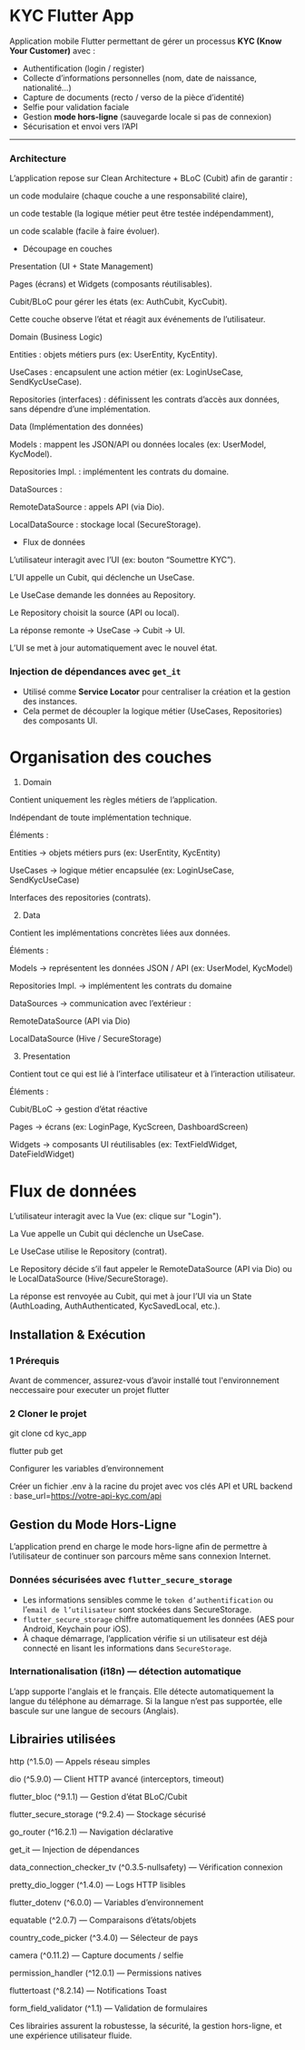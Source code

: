 #  KYC Flutter App

Application mobile Flutter permettant de gérer un processus **KYC (Know Your Customer)** avec :
-  Authentification (login / register)
-  Collecte d’informations personnelles (nom, date de naissance, nationalité…)
-  Capture de documents (recto / verso de la pièce d’identité)
-  Selfie pour validation faciale
-  Gestion **mode hors-ligne** (sauvegarde locale si pas de connexion)
-  Sécurisation et envoi vers l’API

---

###  Architecture

L’application repose sur Clean Architecture + BLoC (Cubit) afin de garantir :

un code modulaire (chaque couche a une responsabilité claire),

un code testable (la logique métier peut être testée indépendamment),

un code scalable (facile à faire évoluer).

- Découpage en couches

Presentation (UI + State Management)

Pages (écrans) et Widgets (composants réutilisables).

Cubit/BLoC pour gérer les états (ex: AuthCubit, KycCubit).

Cette couche observe l’état et réagit aux événements de l’utilisateur.

Domain (Business Logic)

Entities : objets métiers purs (ex: UserEntity, KycEntity).

UseCases : encapsulent une action métier (ex: LoginUseCase, SendKycUseCase).

Repositories (interfaces) : définissent les contrats d’accès aux données, sans dépendre d’une implémentation.

Data (Implémentation des données)

Models : mappent les JSON/API ou données locales (ex: UserModel, KycModel).

Repositories Impl. : implémentent les contrats du domaine.

DataSources :

RemoteDataSource : appels API (via Dio).

LocalDataSource : stockage local (SecureStorage).

- Flux de données

L’utilisateur interagit avec l’UI (ex: bouton “Soumettre KYC”).

L’UI appelle un Cubit, qui déclenche un UseCase.

Le UseCase demande les données au Repository.

Le Repository choisit la source (API ou local).

La réponse remonte → UseCase → Cubit → UI.

L’UI se met à jour automatiquement avec le nouvel état.

### Injection de dépendances avec `get_it`
- Utilisé comme **Service Locator** pour centraliser la création et la gestion des instances.  
- Cela permet de découpler la logique métier (UseCases, Repositories) des composants UI.  

# Organisation des couches
1. Domain

Contient uniquement les règles métiers de l’application.

Indépendant de toute implémentation technique.

Éléments :

Entities → objets métiers purs (ex: UserEntity, KycEntity)

UseCases → logique métier encapsulée (ex: LoginUseCase, SendKycUseCase)

Interfaces des repositories (contrats).

2. Data

Contient les implémentations concrètes liées aux données.

Éléments :

Models → représentent les données JSON / API (ex: UserModel, KycModel)

Repositories Impl. → implémentent les contrats du domaine

DataSources → communication avec l’extérieur :

RemoteDataSource (API via Dio)

LocalDataSource (Hive / SecureStorage)

3. Presentation

Contient tout ce qui est lié à l’interface utilisateur et à l’interaction utilisateur.

Éléments :

Cubit/BLoC → gestion d’état réactive

Pages → écrans (ex: LoginPage, KycScreen, DashboardScreen)

Widgets → composants UI réutilisables (ex: TextFieldWidget, DateFieldWidget)

# Flux de données

L’utilisateur interagit avec la Vue (ex: clique sur "Login").

La Vue appelle un Cubit qui déclenche un UseCase.

Le UseCase utilise le Repository (contrat).

Le Repository décide s’il faut appeler le RemoteDataSource (API via Dio) ou le LocalDataSource (Hive/SecureStorage).

La réponse est renvoyée au Cubit, qui met à jour l’UI via un State (AuthLoading, AuthAuthenticated, KycSavedLocal, etc.).



##  Installation & Exécution

### 1️ Prérequis
Avant de commencer, assurez-vous d’avoir installé tout l'environnement neccessaire pour executer un projet flutter

### 2️ Cloner le projet

git clone 
cd kyc_app

flutter pub get

Configurer les variables d’environnement

Créer un fichier .env à la racine du projet avec vos clés API et URL backend :  base_url=https://votre-api-kyc.com/api


##  Gestion du Mode Hors-Ligne

L’application prend en charge le mode hors-ligne afin de permettre à l’utilisateur de continuer son parcours même sans connexion Internet.  

###  Données sécurisées avec `flutter_secure_storage`
- Les informations sensibles comme le `token d’authentification` ou l’`email de l’utilisateur` sont stockées dans SecureStorage.  
- `flutter_secure_storage` chiffre automatiquement les données (AES pour Android, Keychain pour iOS).  
- À chaque démarrage, l’application vérifie si un utilisateur est déjà connecté en lisant les informations dans `SecureStorage`.  

### Internationalisation (i18n) — détection automatique

L’app supporte l'anglais et le français. Elle détecte automatiquement la langue du téléphone au démarrage. Si la langue n’est pas supportée, elle bascule sur une langue de secours (Anglais).


## Librairies utilisées

http (^1.5.0) — Appels réseau simples

dio (^5.9.0) — Client HTTP avancé (interceptors, timeout)

flutter_bloc (^9.1.1) — Gestion d’état BLoC/Cubit

flutter_secure_storage (^9.2.4) — Stockage sécurisé

go_router (^16.2.1) — Navigation déclarative

get_it — Injection de dépendances

data_connection_checker_tv (^0.3.5-nullsafety) — Vérification connexion

pretty_dio_logger (^1.4.0) — Logs HTTP lisibles

flutter_dotenv (^6.0.0) — Variables d’environnement

equatable (^2.0.7) — Comparaisons d’états/objets

country_code_picker (^3.4.0) — Sélecteur de pays

camera (^0.11.2) — Capture documents / selfie

permission_handler (^12.0.1) — Permissions natives

fluttertoast (^8.2.14) — Notifications Toast

form_field_validator (^1.1) — Validation de formulaires

 Ces librairies assurent la robustesse, la sécurité, la gestion hors-ligne, et une expérience utilisateur fluide.
